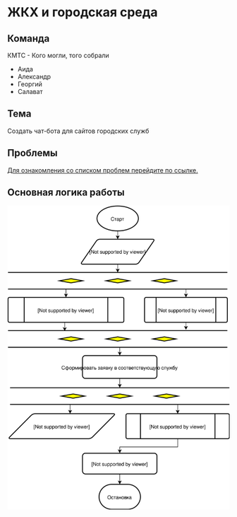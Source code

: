 # ЖКХ и городская среда

## Команда
КМТС - Кого могли, того собрали
* Аида
* Александр
* Георгий
* Салават

## Тема
Создать чат-бота для сайтов городских служб

## Проблемы
[Для ознакомления со списком проблем перейдите по ссылке.](https://github.com/kogo-mogli-togo-sobrali/problemset/issues)

## Основная логика работы
![Alt text](https://raw.githubusercontent.com/kogo-mogli-togo-sobrali/problemset/master/resources/main_flowchart.svg?sanitize=true)
